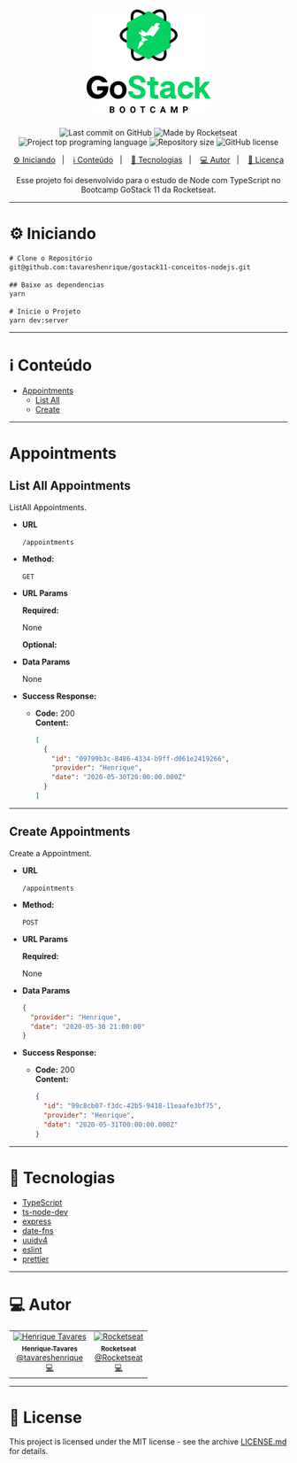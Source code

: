 <h1 align="center">
  <img alt="GoStack" src="assets/gostack.png">
</h1>

<p align="center">
  <img alt="Last commit on GitHub" src="https://img.shields.io/github/last-commit/tavareshenrique/gostack11-conceitos-nodejs?color=7D40E7">
  <img alt="Made by Rocketseat" src="https://img.shields.io/badge/made%20by-Rocketseat-%20?color=7D40E7">
  <img alt="Project top programing language" src="https://img.shields.io/github/languages/top/tavareshenrique/gostack11-conceitos-nodejs?color=7D40E7">
  <img alt="Repository size" src="https://img.shields.io/github/repo-size/tavareshenrique/gostack11-conceitos-nodejs?color=7D40E7">
  <img alt="GitHub license" src="https://img.shields.io/github/license/tavareshenrique/gostack11-conceitos-nodejs?color=7D40E7">
</p>

<p align="center">
  <a href="#information_source-content">⚙️ Iniciando</a>&nbsp;&nbsp;&nbsp;|&nbsp;&nbsp;&nbsp;
  <a href="#information_source-content">ℹ️ Conteúdo</a>&nbsp;&nbsp;&nbsp;|&nbsp;&nbsp;&nbsp;
  <a href="#rocket-technologies">🚀 Tecnologias</a>&nbsp;&nbsp;&nbsp;|&nbsp;&nbsp;&nbsp;
  <a href="#computer-author">💻 Autor</a>&nbsp;&nbsp;&nbsp;|&nbsp;&nbsp;&nbsp;
  <a href="#memo-license">📝 Licença</a>
</p>

<p align="center">
  Esse projeto foi desenvolvido para o estudo de Node com TypeScript no Bootcamp GoStack 11 da Rocketseat.
</p>

---

# :gear: Iniciando

```shell
# Clone o Repositório
git@github.com:tavareshenrique/gostack11-conceitos-nodejs.git

## Baixe as dependencias
yarn

# Inicie o Projeto
yarn dev:server
```

---

# :information_source: Conteúdo

- [Appointments](#appointments)
  - [List All](#list-all-appointments)
  - [Create](#create-appointments)

---

# Appointments

## **List All** Appointments

ListAll Appointments.

* **URL**

  `/appointments`

* **Method:**

  `GET`

* **URL Params**

   **Required:**

    None

    **Optional:**

* **Data Params**

  None

* **Success Response:**

  * **Code:** 200 <br />
    **Content:**

    ```json
    [
      {
        "id": "09799b3c-8486-4334-b9ff-d061e2419266",
        "provider": "Henrique",
        "date": "2020-05-30T20:00:00.000Z"
      }
    ]
    ```

---

## **Create** Appointments

Create a Appointment.

* **URL**

  `/appointments`

* **Method:**

  `POST`

* **URL Params**

   **Required:**

    None

* **Data Params**

    ```json
    {
      "provider": "Henrique",
      "date": "2020-05-30 21:00:00"
    }
    ```

* **Success Response:**

  * **Code:** 200 <br />
    **Content:**

    ```json
    {
      "id": "99c8cb07-f3dc-42b5-9418-11eaafe3bf75",
      "provider": "Henrique",
      "date": "2020-05-31T00:00:00.000Z"
    }
    ```

---

# :rocket: Tecnologias

- [TypeScript](https://www.typescriptlang.org/)
- [ts-node-dev](https://github.com/whitecolor/ts-node-dev)
- [express](https://expressjs.com/pt-br/)
- [date-fns](https://date-fns.org/)
- [uuidv4](https://github.com/thenativeweb/uuidv4#readme)
- [eslint](https://eslint.org/)
- [prettier](https://prettier.io/)

---

# :computer: Autor

<table>
  <tr>
    <td align="center">
      <a href="http://github.com/tavareshenrique/">
        <img src="https://avatars1.githubusercontent.com/u/27022914?v=4" width="100px;" alt="Henrique Tavares"/>
        <br />
        <sub>
          <b>Henrique Tavares</b>
        </sub>
       </a>
       <br />
       <a href="https://www.linkedin.com/in/tavareshenrique/" title="Linkedin">@tavareshenrique</a>
       <br />
       <a href="https://github.com/tavareshenrique/gostack11-conceitos-nodejs/commits?author=tavareshenrique" title="Code">💻</a>
    </td>
    <td align="center">
      <a href="https://github.com/Rocketseat/">
        <img src="https://avatars0.githubusercontent.com/u/28929274?s=200&v=4" width="100px;" alt="Rocketseat"/>
        <br />
        <sub>
          <b>Rocketseat</b>
        </sub>
       </a>
       <br />
       <a href="https://www.linkedin.com/in/tavareshenrique/" title="Linkedin">@Rocketseat</a>
       <br />
       <a href="https://github.com/tavareshenriquegostack11-conceitos-nodejs/commits?author=tavareshenrique" title="Code">💻</a>
    </td>
  </tr>
</table>

---

# :memo: License

This project is licensed under the MIT license - see the archive [LICENSE.md](https://github.com/tavareshenrique/gostack11-conceitos-nodejs/blob/master/LICENSE.md) for details.

